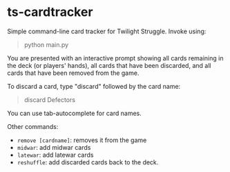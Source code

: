 # ts-cardtracker

Simple command-line card tracker for Twilight Struggle. 
Invoke using:

> python main.py

You are presented with an interactive prompt showing all cards remaining in the deck (or players' hands), all cards that have been discarded, and all cards that have been removed from the game. 

To discard a card, type "discard" followed by the card name: 

> discard Defectors

You can use tab-autocomplete for card names. 

Other commands: 

* `remove [cardname]`: removes it from the game
* `midwar`: add midwar cards 
* `latewar`: add latewar cards
* `reshuffle`: add discarded cards back to the deck.
